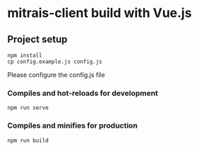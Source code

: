 # mitrais-client build with Vue.js

## Project setup
```
npm install
cp config.example.js config.js
```
Please configure the config.js file

### Compiles and hot-reloads for development
```
npm run serve
```

### Compiles and minifies for production
```
npm run build
```

